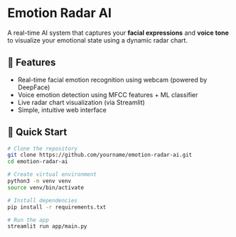 # Emotion Radar AI

A real-time AI system that captures your **facial expressions** and **voice tone** to visualize your emotional state using a dynamic radar chart.

## 🔧 Features

- Real-time facial emotion recognition using webcam (powered by DeepFace)
- Voice emotion detection using MFCC features + ML classifier
- Live radar chart visualization (via Streamlit)
- Simple, intuitive web interface

## 🧪 Quick Start

```bash
# Clone the repository
git clone https://github.com/yourname/emotion-radar-ai.git
cd emotion-radar-ai

# Create virtual environment
python3 -m venv venv
source venv/bin/activate

# Install dependencies
pip install -r requirements.txt

# Run the app
streamlit run app/main.py
